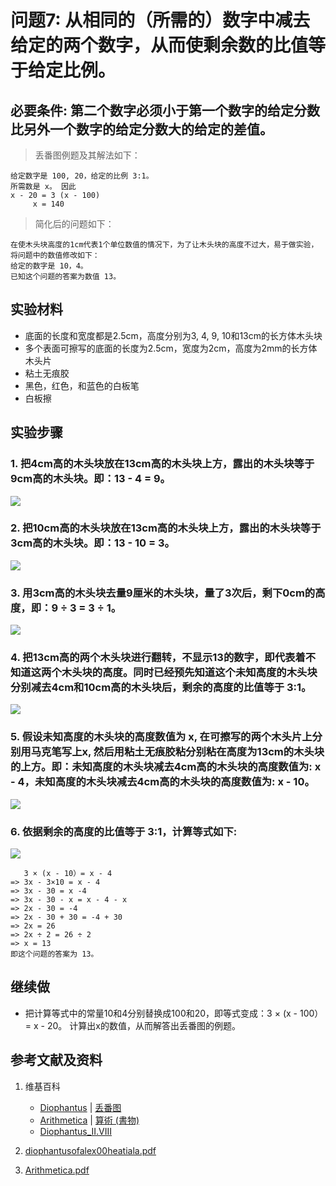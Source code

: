 # 问题7: 从相同的（所需的）数字中减去给定的两个数字，从而使剩余数的比值等于给定比例。

## 必要条件: 第二个数字必须小于第一个数字的给定分数比另外一个数字的给定分数大的给定的差值。

> 丢番图例题及其解法如下：
>  
	给定数字是 100, 20，给定的比例 3:1。
	所需数是 x。 因此 
	x - 20 = 3 (x - 100)
	     x = 140

> 简化后的问题如下：
>  
	在使木头块高度的1cm代表1个单位数值的情况下，为了让木头块的高度不过大，易于做实验，将问题中的数值修改如下：
	给定的数字是 10，4。
	已知这个问题的答案为数值 13。

## 实验材料

- 底面的长度和宽度都是2.5cm，高度分别为3, 4, 9, 10和13cm的长方体木头块
- 多个表面可擦写的底面的长度为2.5cm，宽度为2cm，高度为2mm的长方体木头片
- 粘土无痕胶
- 黑色，红色，和蓝色的白板笔
- 白板擦

## 实验步骤

### 1. 把4cm高的木头块放在13cm高的木头块上方，露出的木头块等于9cm高的木头块。即：13 - 4 = 9。
![](/images/函数和极限/丢番图的《算术》中典型的推演实验/卷1/问题7/1a1.jpg)

### 2. 把10cm高的木头块放在13cm高的木头块上方，露出的木头块等于3cm高的木头块。即：13 - 10 = 3。
![](/images/函数和极限/丢番图的《算术》中典型的推演实验/卷1/问题7/1a2.jpg)

### 3. 用3cm高的木头块去量9厘米的木头块，量了3次后，剩下0cm的高度，即：9 ÷ 3 = 3 ÷ 1。
![](/images/函数和极限/丢番图的《算术》中典型的推演实验/卷1/问题7/1a3.jpg)

### 4. 把13cm高的两个木头块进行翻转，不显示13的数字，即代表着不知道这两个木头块的高度。同时已经预先知道这个未知高度的木头块分别减去4cm和10cm高的木头块后，剩余的高度的比值等于 3:1。
![](/images/函数和极限/丢番图的《算术》中典型的推演实验/卷1/问题7/1a4.jpg)

### 5. 假设未知高度的木头块的高度数值为 x, 在可擦写的两个木头片上分别用马克笔写上x, 然后用粘土无痕胶粘分别粘在高度为13cm的木头块的上方。即：未知高度的木头块减去4cm高的木头块的高度数值为: x - 4，未知高度的木头块减去4cm高的木头块的高度数值为: x - 10。
![](/images/函数和极限/丢番图的《算术》中典型的推演实验/卷1/问题7/1a5.jpg)

### 6. 依据剩余的高度的比值等于 3:1，计算等式如下: 
![](/images/函数和极限/丢番图的《算术》中典型的推演实验/卷1/问题7/1a6.jpg)

	   3 × (x - 10）= x - 4
	=> 3x - 3×10 = x - 4
	=> 3x - 30 = x -4
	=> 3x - 30 - x = x - 4 - x
	=> 2x - 30 = -4
	=> 2x - 30 + 30 = -4 + 30
	=> 2x = 26
	=> 2x ÷ 2 = 26 ÷ 2
	=> x = 13
	即这个问题的答案为 13。

## 继续做

- 把计算等式中的常量10和4分别替换成100和20，即等式变成：3 × (x - 100）= x - 20。 计算出x的数值，从而解答出丢番图的例题。

## 参考文献及资料

1. 维基百科
	- [Diophantus](https://en.wikipedia.org/wiki/Diophantus) | [丢番图](https://zh.wikipedia.org/wiki/丢番图) 
	- [Arithmetica](https://en.wikipedia.org/wiki/Arithmetica) | [算術 (書物)](https://ja.wikipedia.org/wiki/%E7%AE%97%E8%A1%93_(%E6%9B%B8%E7%89%A9)) 
	- [Diophantus_II.VIII](https://en.wikipedia.org/wiki/Diophantus_II.VIII) 

2. [diophantusofalex00heatiala.pdf](https://archive.org/download/diophantusofalex00heatiala/diophantusofalex00heatiala.pdf) 
3. [Arithmetica.pdf](https://staff.um.edu.mt/jmus1/Diophantus.pdf) 



